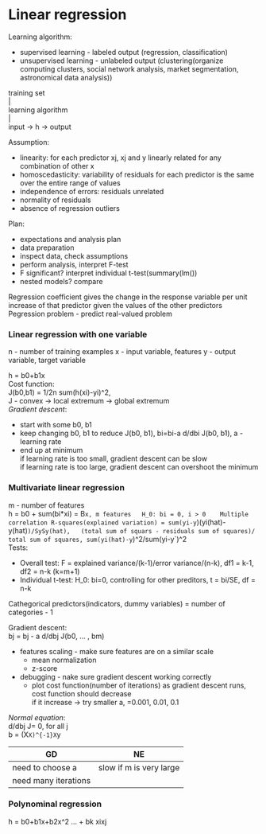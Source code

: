 # Linear regression
Learning algorithm:
  * supervised learning - labeled output (regression, classification)
  * unsupervised learning - unlabeled output (clustering(organize computing clusters, social network analysis, market segmentation, astronomical data analysis))

   training set  
        |  
learning algorithm   
        |    
input -> h -> output  

Assumption:  
  * linearity: for each predictor xj, xj and y linearly related for any combination of other x
  * homoscedasticity: variability of residuals for each predictor is the same over the entire range of values
  * independence of errors: residuals unrelated
  * normality of residuals
  * absence of regression outliers

Plan: 
  * expectations and analysis plan
  * data preparation
  * inspect data, check assumptions
  * perform analysis, interpret F-test
  * F significant? interpret individual t-test(summary(lm())
  * nested models? compare


Regression coefficient gives the change in the response variable per unit increase of that predictor given the values of the other predictors  
Pegression problem - predict real-valued problem

### Linear regression with one variable
n - number of training examples
x - input variable, features
y - output variable, target variable

h = b0+b1x  
Cost function:  
J(b0,b1) = 1/2n sum(h(xi)-yi)^2,  
J - convex -> local extremum -> global extremum  
_Gradient descent_:  
  * start with some b0, b1
  * keep changing b0, b1 to reduce J(b0, b1), bi=bi-a d/dbi J(b0, b1), a - learning rate 
  * end up at minimum  
if learning rate is too small, gradient descent can be slow  
if learning rate is too large, gradient descent can overshoot the minimum

### Multivariate linear regression  
m - number of features  
h = b0 + sum(bi*xi) = B`x, m features  
H_0: bi = 0, i > 0   
Multiple correlation R-squares(explained variation) = sum(yi-y`)(yi(hat)-y(hat)`)/SySy(hat),  
(total sum of squars - residuals sum of squares)/ total sum of squares, sum(yi(hat)-y`)^2/sum(yi-y`)^2  
Tests: 
  * Overall test: F = explained variance/(k-1)/error variance/(n-k), df1 = k-1, df2 = n-k (k=m+1)
  * Individual t-test: H_0: bi=0, controlling for other preditors, t = bi/SE, df = n-k 

Cathegorical predictors(indicators, dummy variables) = number of categories - 1 

Gradient descent:  
bj = bj - a d/dbj J(b0, ... , bm)  
- features scaling - make sure features are on a similar scale
  * mean normalization
  * z-score  
- debugging - nake sure gradient descent working correctly
  * plot cost function(number of iterations) as gradient descent runs, cost function should decrease  
if it increase -> try smaller a, =0.001, 0.01, 0.1

_Normal equation_:  
d/dbj J= 0, for all j  
b = (X`X)^{-1}X`y

| GD                   | NE                      |
|----------------------|-------------------------|
| need to choose a     | slow if m is very large |
| need many iterations |                         |

### Polynominal regression
h = b0+b1x+b2x^2 ... + bk xixj
